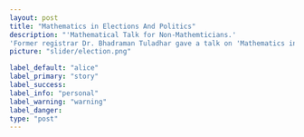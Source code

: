 ```yaml
---
layout: post
title: "Mathematics in Elections And Politics"
description: "'Mathematical Talk for Non-Mathemticians.'
'Former registrar Dr. Bhadraman Tuladhar gave a talk on 'Mathematics in Elections And Politics'.'"
picture: "slider/election.png"

label_default: "alice"
label_primary: "story"
label_success:
label_info: "personal"
label_warning: "warning"
label_danger:
type: "post"
---
```

